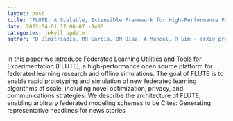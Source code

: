 ```yaml
--- 
layout: post 
title: "FLUTE: A Scalable, Extensible Framework for High-Performance Federated Learning Simulations" 
date: 2022-04-01 17:06:07 -0400 
categories: jekyll update 
author: "D Dimitriadis, MH Garcia, DM Diaz, A Manoel, R Sim - arXiv preprint arXiv , 2022" 
--- 
```

In this paper we introduce Federated Learning Utilities and Tools for Experimentation (FLUTE), a high-performance open source platform for federated learning research and offline simulations. The goal of FLUTE is to enable rapid prototyping and simulation of new federated learning algorithms at scale, including novel optimization, privacy, and communications strategies. We describe the architecture of FLUTE, enabling arbitrary federated modeling schemes to be Cites: Generating representative headlines for news stories